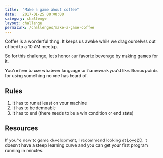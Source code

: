 ```yaml
---
title:  "Make a game about coffee"
date:   2017-01-25 00:00:00
category: challenge
layout: challenge
permalink: /challenges/make-a-game-coffee
---
```


Coffee is a wonderful thing. It keeps us awake while we drag ourselves out of bed to a 10 AM meetup.

So for this challenge, let's honor our favorite beverage by making games for it.

You're free to use whatever language or framework you'd like. Bonus points for
using something no one has heard of. 

## Rules
1. It has to run at least on your machine
2. It has to be demoable
3. It has to end (there needs to be a win condition or end state)


## Resources
If you're new to game development, I recommend looking at [Love2D](https://love2d.org/).
It doesn't have a steep learning curve and you can get your first program running in minutes.
